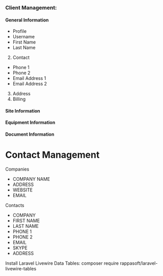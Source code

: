 ### Client Management:
#### General Information
- Profile
 - Username
 - First Name
 - Last Name
2. Contact
 - Phone 1
 - Phone 2
 - Email Address 1
 - Email Address 2
3. Address
4. Billing
#### Site Information
#### Equipment Information
#### Document Information


# Contact Management

Companies

-   COMPANY NAME
-   ADDRESS
-   WEBSITE
-   EMAIL

Contacts

-   COMPANY
-   FIRST NAME
-   LAST NAME
-   PHONE 1
-   PHONE 2
-   EMAIL
-   SKYPE
-   ADDRESS

Install Laravel Livewire Data Tables:
composer require rappasoft/laravel-livewire-tables